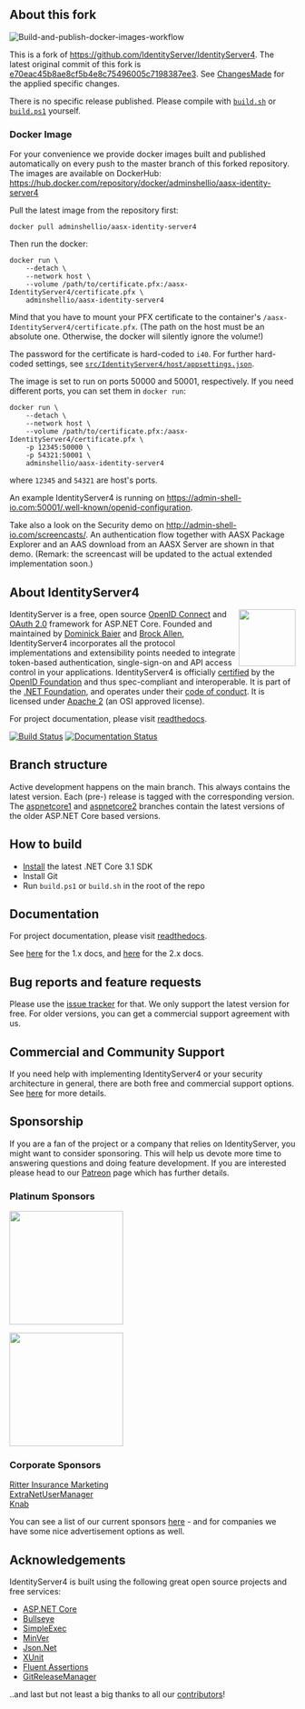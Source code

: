 ## About this fork

![Build-and-publish-docker-images-workflow](
https://github.com/admin-shell-io/aasx-IdentityServer4/workflows/Build-and-publish-docker-images-workflow/badge.svg
)

This is a fork of https://github.com/IdentityServer/IdentityServer4. The latest original commit of this fork is 
[e70eac45b8ae8cf5b4e8c75496005c7198387ee3](
https://github.com/IdentityServer/IdentityServer4/commit/e70eac45b8ae8cf5b4e8c75496005c7198387ee3
).
See [ChangesMade](https://github.com/admin-shell-io/aasx-IdentityServer4/blob/master/ChangesMade) for the applied specific changes.

There is no specific release published. Please compile with [`build.sh`](build.sh) or [`build.ps1`](build.ps1) yourself.

### Docker Image

For your convenience we provide docker images built and published automatically on every push to 
the master branch of this forked repository.
The images are available on DockerHub: https://hub.docker.com/repository/docker/adminshellio/aasx-identity-server4

Pull the latest image from the repository first:
```
docker pull adminshellio/aasx-identity-server4
```

Then run the docker:
```
docker run \
    --detach \
    --network host \
    --volume /path/to/certificate.pfx:/aasx-IdentityServer4/certificate.pfx \
    adminshellio/aasx-identity-server4
```

Mind that you have to mount your PFX certificate to the container's `/aasx-IdentityServer4/certificate.pfx`. 
(The path on the host must be an absolute one. Otherwise, the docker will silently ignore the volume!)

The password for the certificate is hard-coded to `i40`. For further hard-coded settings, see 
[`src/IdentityServer4/host/appsettings.json`](src/IdentityServer4/host/appsettings.json).

The image is set to run on ports 50000 and 50001, respectively. If you need different ports, you can set them in
`docker run`:

```
docker run \
    --detach \
    --network host \
    --volume /path/to/certificate.pfx:/aasx-IdentityServer4/certificate.pfx \
    -p 12345:50000 \
    -p 54321:50001 \
    adminshellio/aasx-identity-server4
```
where `12345` and `54321` are host's ports.

An example IdentityServer4 is running on https://admin-shell-io.com:50001/.well-known/openid-configuration.

Take also a look on the Security demo on http://admin-shell-io.com/screencasts/. An authentication flow together with AASX Package Explorer and an AAS download from an AASX Server are shown in that demo. (Remark: the screencast will be updated to the actual extended implementation soon.)

## About IdentityServer4
[<img align="right" width="100px" src="https://dotnetfoundation.org/img/logo_big.svg" />](https://dotnetfoundation.org/projects?searchquery=IdentityServer&type=project)

IdentityServer is a free, open source [OpenID Connect](http://openid.net/connect/) and [OAuth 2.0](https://tools.ietf.org/html/rfc6749) framework for ASP.NET Core.
Founded and maintained by [Dominick Baier](https://twitter.com/leastprivilege) and [Brock Allen](https://twitter.com/brocklallen), IdentityServer4 incorporates all the protocol implementations and extensibility points needed to integrate token-based authentication, single-sign-on and API access control in your applications.
IdentityServer4 is officially [certified](https://openid.net/certification/) by the [OpenID Foundation](https://openid.net) and thus spec-compliant and interoperable.
It is part of the [.NET Foundation](https://www.dotnetfoundation.org/), and operates under their [code of conduct](https://www.dotnetfoundation.org/code-of-conduct). It is licensed under [Apache 2](https://opensource.org/licenses/Apache-2.0) (an OSI approved license).

For project documentation, please visit [readthedocs](https://identityserver4.readthedocs.io).

[![Build Status](https://dev.azure.com/netidentity/IdentityServer/_apis/build/status/IdentityServer4?branchName=main)](https://dev.azure.com/netidentity/IdentityServer/_build/latest?definitionId=1&branchName=main)
[![Documentation Status](https://readthedocs.org/projects/identityserver4/badge/?version=latest)](http://docs.identityserver.io/en/latest/?badge=latest)

## Branch structure
Active development happens on the main branch. This always contains the latest version. Each (pre-) release is tagged with the corresponding version. The [aspnetcore1](https://github.com/IdentityServer/IdentityServer4/tree/aspnetcore1) and [aspnetcore2](https://github.com/IdentityServer/IdentityServer4/tree/aspnetcore2) branches contain the latest versions of the older ASP.NET Core based versions.

## How to build

* [Install](https://www.microsoft.com/net/download/core#/current) the latest .NET Core 3.1 SDK
* Install Git
* Run `build.ps1` or `build.sh` in the root of the repo

## Documentation
For project documentation, please visit [readthedocs](https://identityserver4.readthedocs.io).

See [here](http://docs.identityserver.io/en/aspnetcore1/) for the 1.x docs, and [here](http://docs.identityserver.io/en/aspnetcore2/) for the 2.x docs.

## Bug reports and feature requests
Please use the [issue tracker](https://github.com/IdentityServer/IdentityServer4/issues) for that. We only support the latest version for free. For older versions, you can get a commercial support agreement with us.

## Commercial and Community Support
If you need help with implementing IdentityServer4 or your security architecture in general, there are both free and commercial support options.
See [here](https://identityserver4.readthedocs.io/en/latest/intro/support.html) for more details.

## Sponsorship
If you are a fan of the project or a company that relies on IdentityServer, you might want to consider sponsoring.
This will help us devote more time to answering questions and doing feature development. If you are interested please head to our [Patreon](https://www.patreon.com/identityserver) page which has further details.

### Platinum Sponsors
[<img src="https://user-images.githubusercontent.com/1454075/62819413-39550c00-bb55-11e9-8f2f-a268c3552c71.png" width="200">](https://udelt.no)

[<img src="https://user-images.githubusercontent.com/1454075/66454740-fb973580-ea68-11e9-9993-6c1014881528.png" width="200">](https://github.com/dotnet-at-microsoft)

### Corporate Sponsors
[Ritter Insurance Marketing](https://www.ritterim.com)  
[ExtraNetUserManager](https://www.extranetusermanager.com/)  
[Knab](https://www.knab.nl/)

You can see a list of our current sponsors [here](https://github.com/IdentityServer/IdentityServer4/blob/main/SPONSORS.md) - and for companies we have some nice advertisement options as well.

## Acknowledgements
IdentityServer4 is built using the following great open source projects and free services:

* [ASP.NET Core](https://github.com/dotnet/aspnetcore)
* [Bullseye](https://github.com/adamralph/bullseye)
* [SimpleExec](https://github.com/adamralph/simple-exec)
* [MinVer](https://github.com/adamralph/minver)
* [Json.Net](http://www.newtonsoft.com/json)
* [XUnit](https://xunit.github.io/)
* [Fluent Assertions](http://www.fluentassertions.com/)
* [GitReleaseManager](https://github.com/GitTools/GitReleaseManager)

..and last but not least a big thanks to all our [contributors](https://github.com/IdentityServer/IdentityServer4/graphs/contributors)!
